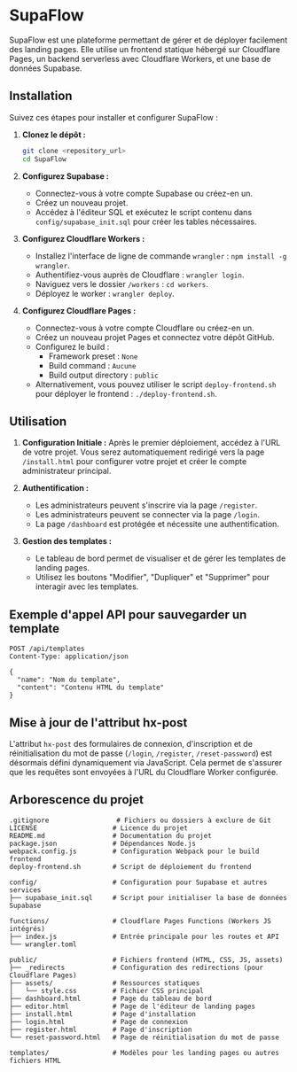 # SupaFlow

SupaFlow est une plateforme permettant de gérer et de déployer facilement des landing pages. Elle utilise un frontend statique hébergé sur Cloudflare Pages, un backend serverless avec Cloudflare Workers, et une base de données Supabase.

## Installation

Suivez ces étapes pour installer et configurer SupaFlow :

1. **Clonez le dépôt :**
   ```bash
   git clone <repository_url>
   cd SupaFlow
   ```

2. **Configurez Supabase :**
   - Connectez-vous à votre compte Supabase ou créez-en un.
   - Créez un nouveau projet.
   - Accédez à l'éditeur SQL et exécutez le script contenu dans `config/supabase_init.sql` pour créer les tables nécessaires.

3. **Configurez Cloudflare Workers :**
   - Installez l'interface de ligne de commande `wrangler` : `npm install -g wrangler`.
   - Authentifiez-vous auprès de Cloudflare : `wrangler login`.
   - Naviguez vers le dossier `/workers` : `cd workers`.
   - Déployez le worker : `wrangler deploy`.

4. **Configurez Cloudflare Pages :**
   - Connectez-vous à votre compte Cloudflare ou créez-en un.
   - Créez un nouveau projet Pages et connectez votre dépôt GitHub.
   - Configurez le build :
     - Framework preset : `None`
     - Build command : `Aucune`
     - Build output directory : `public`
   - Alternativement, vous pouvez utiliser le script `deploy-frontend.sh` pour déployer le frontend : `./deploy-frontend.sh`.

## Utilisation

1. **Configuration Initiale :** Après le premier déploiement, accédez à l'URL de votre projet. Vous serez automatiquement redirigé vers la page `/install.html` pour configurer votre projet et créer le compte administrateur principal.

2. **Authentification :**
   - Les administrateurs peuvent s'inscrire via la page `/register`.
   - Les administrateurs peuvent se connecter via la page `/login`.
   - La page `/dashboard` est protégée et nécessite une authentification.

3. **Gestion des templates :**
   - Le tableau de bord permet de visualiser et de gérer les templates de landing pages.
   - Utilisez les boutons "Modifier", "Dupliquer" et "Supprimer" pour interagir avec les templates.

## Exemple d'appel API pour sauvegarder un template

```
POST /api/templates
Content-Type: application/json

{
  "name": "Nom du template",
  "content": "Contenu HTML du template"
}
```

## Mise à jour de l'attribut hx-post

L'attribut `hx-post` des formulaires de connexion, d'inscription et de réinitialisation du mot de passe (`/login`, `/register`, `/reset-password`) est désormais défini dynamiquement via JavaScript. Cela permet de s'assurer que les requêtes sont envoyées à l'URL du Cloudflare Worker configurée.

## Arborescence du projet
```
.gitignore                 # Fichiers ou dossiers à exclure de Git
LICENSE                   # Licence du projet
README.md                 # Documentation du projet
package.json              # Dépendances Node.js
webpack.config.js         # Configuration Webpack pour le build frontend
deploy-frontend.sh        # Script de déploiement du frontend

config/                   # Configuration pour Supabase et autres services
├── supabase_init.sql     # Script pour initialiser la base de données Supabase

functions/                # Cloudflare Pages Functions (Workers JS intégrés)
├── index.js              # Entrée principale pour les routes et API
└── wrangler.toml

public/                   # Fichiers frontend (HTML, CSS, JS, assets)
├── _redirects            # Configuration des redirections (pour Cloudflare Pages)
├── assets/               # Ressources statiques
│   └── style.css         # Fichier CSS principal
├── dashboard.html        # Page du tableau de bord
├── editor.html           # Page de l'éditeur de landing pages
├── install.html          # Page d'installation
├── login.html            # Page de connexion
├── register.html         # Page d'inscription
└── reset-password.html   # Page de réinitialisation du mot de passe

templates/                # Modèles pour les landing pages ou autres fichiers HTML
